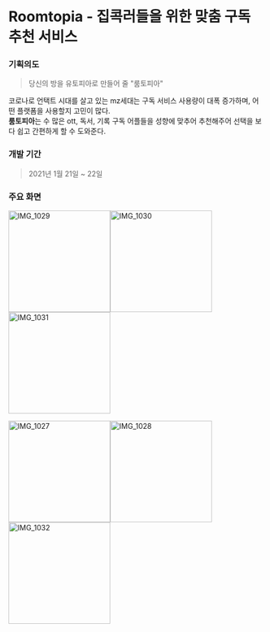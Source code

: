 # Roomtopia - 집콕러들을 위한 맞춤 구독 추천 서비스


### 기획의도 
> 당신의 방을 유토피아로 만들어 줄 "룸토피아"

코로나로 언택트 시대를 살고 있는 mz세대는 구독 서비스 사용량이 대폭 증가하며, 어떤 플랫폼을 사용할지 고민이 많다.   
**룸토피아**는 수 많은 ott, 독서, 기록 구독 어플들을 성향에 맞추어 추천해주어 선택을 보다 쉽고 간편하게 할 수 도와준다.


### 개발 기간 
> 2021년 1월 21일 ~ 22일

### 주요 화면

 

<img src="https://user-images.githubusercontent.com/62557093/105405020-ff56c780-5c6d-11eb-980d-a6383ca79747.jpeg" alt="IMG_1029" width=200 /><img src="https://user-images.githubusercontent.com/62557093/105405024-0251b800-5c6e-11eb-9cdd-736a5456b420.jpeg" alt="IMG_1030" width=200 /><img src="https://user-images.githubusercontent.com/62557093/105405023-01b92180-5c6e-11eb-9bff-6df753aa41bc.jpeg" alt="IMG_1031" width = 200 /> 

<img src="https://user-images.githubusercontent.com/62557093/105405013-fd8d0400-5c6d-11eb-9836-455ae23366cc.jpeg" alt="IMG_1027" width=200 /><img src="https://user-images.githubusercontent.com/62557093/105405021-ffef5e00-5c6d-11eb-8861-08101641055b.jpeg" alt="IMG_1028" width=200 /><img src="https://user-images.githubusercontent.com/62557093/105405025-0251b800-5c6e-11eb-803c-6fea89326dc4.jpeg" alt="IMG_1032" width=200 />

